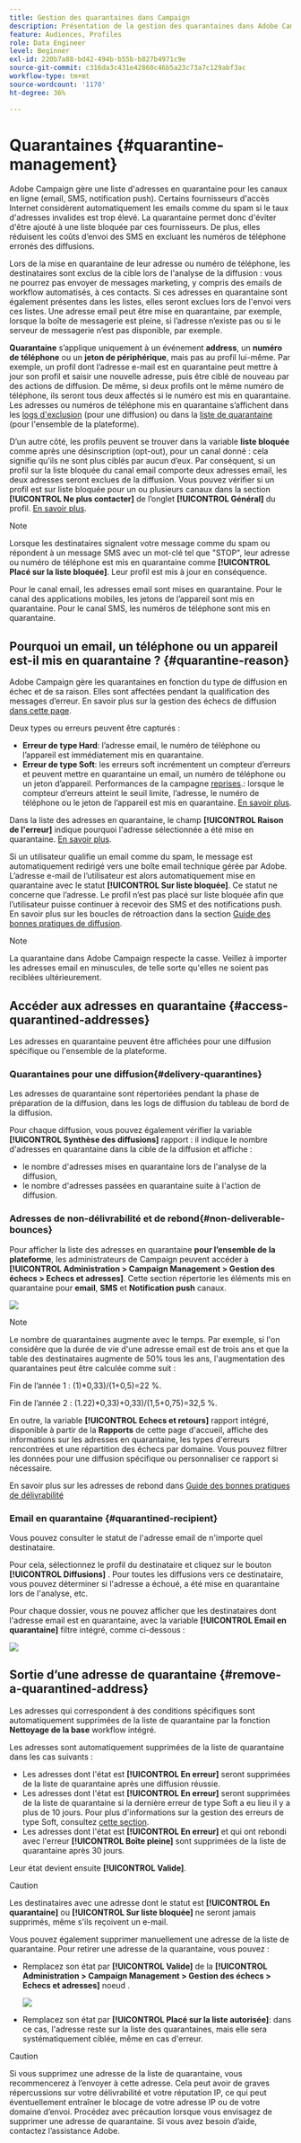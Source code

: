 ```yaml
---
title: Gestion des quarantaines dans Campaign
description: Présentation de la gestion des quarantaines dans Adobe Campaign
feature: Audiences, Profiles
role: Data Engineer
level: Beginner
exl-id: 220b7a88-bd42-494b-b55b-b827b4971c9e
source-git-commit: c316da3c431e42860c46b5a23c73a7c129abf3ac
workflow-type: tm+mt
source-wordcount: '1170'
ht-degree: 36%

---
```


# Quarantaines {#quarantine-management}

Adobe Campaign gère une liste d&#39;adresses en quarantaine pour les canaux en ligne (email, SMS, notification push). Certains fournisseurs d&#39;accès Internet considèrent automatiquement les emails comme du spam si le taux d&#39;adresses invalides est trop élevé. La quarantaine permet donc d&#39;éviter d&#39;être ajouté à une liste bloquée par ces fournisseurs. De plus, elles réduisent les coûts d’envoi des SMS en excluant les numéros de téléphone erronés des diffusions.

Lors de la mise en quarantaine de leur adresse ou numéro de téléphone, les destinataires sont exclus de la cible lors de l&#39;analyse de la diffusion : vous ne pourrez pas envoyer de messages marketing, y compris des emails de workflow automatisés, à ces contacts. Si ces adresses en quarantaine sont également présentes dans les listes, elles seront exclues lors de l&#39;envoi vers ces listes. Une adresse email peut être mise en quarantaine, par exemple, lorsque la boîte de messagerie est pleine, si l’adresse n’existe pas ou si le serveur de messagerie n’est pas disponible, par exemple.

<!--For more on best practices to secure and optimize your deliveries, refer to [this page](delivery-best-practices.md).-->

**Quarantaine** s’applique uniquement à un événement **address**, un **numéro de téléphone** ou un **jeton de périphérique**, mais pas au profil lui-même. Par exemple, un profil dont l’adresse e-mail est en quarantaine peut mettre à jour son profil et saisir une nouvelle adresse, puis être ciblé de nouveau par des actions de diffusion. De même, si deux profils ont le même numéro de téléphone, ils seront tous deux affectés si le numéro est mis en quarantaine. Les adresses ou numéros de téléphone mis en quarantaine s’affichent dans les [logs d&#39;exclusion](#delivery-quarantines) (pour une diffusion) ou dans la [liste de quarantaine](#non-deliverable-bounces) (pour l&#39;ensemble de la plateforme).

D’un autre côté, les profils peuvent se trouver dans la variable **liste bloquée** comme après une désinscription (opt-out), pour un canal donné : cela signifie qu’ils ne sont plus ciblés par aucun d’eux. Par conséquent, si un profil sur la liste bloquée du canal email comporte deux adresses email, les deux adresses seront exclues de la diffusion. Vous pouvez vérifier si un profil est sur liste bloquée pour un ou plusieurs canaux dans la section **[!UICONTROL Ne plus contacter]** de l’onglet **[!UICONTROL Général]** du profil. [En savoir plus](../audiences/view-profiles.md).

>[!NOTE]
>
>Lorsque les destinataires signalent votre message comme du spam ou répondent à un message SMS avec un mot-clé tel que &quot;STOP&quot;, leur adresse ou numéro de téléphone est mis en quarantaine comme **[!UICONTROL Placé sur la liste bloquée]**. Leur profil est mis à jour en conséquence.
>
> Pour le canal email, les adresses email sont mises en quarantaine. Pour le canal des applications mobiles, les jetons de l’appareil sont mis en quarantaine. Pour le canal SMS, les numéros de téléphone sont mis en quarantaine.

## Pourquoi un email, un téléphone ou un appareil est-il mis en quarantaine ? {#quarantine-reason}

Adobe Campaign gère les quarantaines en fonction du type de diffusion en échec et de sa raison. Elles sont affectées pendant la qualification des messages d’erreur. En savoir plus sur la gestion des échecs de diffusion [dans cette page](delivery-failures.md).

Deux types ou erreurs peuvent être capturés :

* **Erreur de type Hard**: l’adresse email, le numéro de téléphone ou l’appareil est immédiatement mis en quarantaine.
* **Erreur de type Soft**: les erreurs soft incrémentent un compteur d’erreurs et peuvent mettre en quarantaine un email, un numéro de téléphone ou un jeton d’appareil. Performances de la campagne [reprises](delivery-failures.md#retries).: lorsque le compteur d’erreurs atteint le seuil limite, l’adresse, le numéro de téléphone ou le jeton de l’appareil est mis en quarantaine. [En savoir plus](delivery-failures.md#retries).


Dans la liste des adresses en quarantaine, le champ **[!UICONTROL Raison de l&#39;erreur]** indique pourquoi l&#39;adresse sélectionnée a été mise en quarantaine. [En savoir plus](#identifying-quarantined-addresses-for-the-entire-platform).


Si un utilisateur qualifie un email comme du spam, le message est automatiquement redirigé vers une boîte email technique gérée par Adobe. L’adresse e-mail de l’utilisateur est alors automatiquement mise en quarantaine avec le statut **[!UICONTROL Sur liste bloquée]**. Ce statut ne concerne que l’adresse. Le profil n’est pas placé sur liste bloquée afin que l’utilisateur puisse continuer à recevoir des SMS et des notifications push. En savoir plus sur les boucles de rétroaction dans la section [Guide des bonnes pratiques de diffusion](https://experienceleague.adobe.com/docs/deliverability-learn/deliverability-best-practice-guide/transition-process/infrastructure.html?lang=fr#feedback-loops).

>[!NOTE]
>
>La quarantaine dans Adobe Campaign respecte la casse. Veillez à importer les adresses email en minuscules, de telle sorte qu&#39;elles ne soient pas reciblées ultérieurement.

## Accéder aux adresses en quarantaine {#access-quarantined-addresses}

Les adresses en quarantaine peuvent être affichées pour une diffusion spécifique ou l&#39;ensemble de la plateforme.

### Quarantaines pour une diffusion{#delivery-quarantines}

Les adresses de quarantaine sont répertoriées pendant la phase de préparation de la diffusion, dans les logs de diffusion du tableau de bord de la diffusion.

Pour chaque diffusion, vous pouvez également vérifier la variable **[!UICONTROL Synthèse des diffusions]** rapport : il indique le nombre d&#39;adresses en quarantaine dans la cible de la diffusion et affiche :

* le nombre d&#39;adresses mises en quarantaine lors de l&#39;analyse de la diffusion,
* le nombre d&#39;adresses passées en quarantaine suite à l&#39;action de diffusion.

### Adresses de non-délivrabilité et de rebond{#non-deliverable-bounces}

Pour afficher la liste des adresses en quarantaine **pour l’ensemble de la plateforme**, les administrateurs de Campaign peuvent accéder à  **[!UICONTROL Administration > Campaign Management > Gestion des échecs > Echecs et adresses]**. Cette section répertorie les éléments mis en quarantaine pour **email**, **SMS** et **Notification push** canaux.

![](assets/tech-quarantine.png)

>[!NOTE]
>
>Le nombre de quarantaines augmente avec le temps. Par exemple, si l&#39;on considère que la durée de vie d&#39;une adresse email est de trois ans et que la table des destinataires augmente de 50% tous les ans, l&#39;augmentation des quarantaines peut être calculée comme suit :
>
>Fin de l’année 1 : (1)&#42;0,33)/(1+0,5)=22 %.
>
>Fin de l’année 2 : (1.22)&#42;0,33)+0,33)/(1,5+0,75)=32,5 %.

En outre, la variable **[!UICONTROL Echecs et retours]** rapport intégré, disponible à partir de la **Rapports** de cette page d&#39;accueil, affiche des informations sur les adresses en quarantaine, les types d&#39;erreurs rencontrées et une répartition des échecs par domaine. Vous pouvez filtrer les données pour une diffusion spécifique ou personnaliser ce rapport si nécessaire.

En savoir plus sur les adresses de rebond dans [Guide des bonnes pratiques de délivrabilité](https://experienceleague.adobe.com/docs/deliverability-learn/deliverability-best-practice-guide/metrics-for-deliverability/bounces.html?lang=fr)

### Email en quarantaine {#quarantined-recipient}

Vous pouvez consulter le statut de l&#39;adresse email de n&#39;importe quel destinataire.

Pour cela, sélectionnez le profil du destinataire et cliquez sur le bouton **[!UICONTROL Diffusions]** . Pour toutes les diffusions vers ce destinataire, vous pouvez déterminer si l&#39;adresse a échoué, a été mise en quarantaine lors de l&#39;analyse, etc.

Pour chaque dossier, vous ne pouvez afficher que les destinataires dont l&#39;adresse email est en quarantaine, avec la variable **[!UICONTROL Email en quarantaine]** filtre intégré, comme ci-dessous :

![](assets/quarantine-filter.png)


## Sortie dʼune adresse de quarantaine {#remove-a-quarantined-address}

Les adresses qui correspondent à des conditions spécifiques sont automatiquement supprimées de la liste de quarantaine par la fonction **Nettoyage de la base** workflow intégré.

Les adresses sont automatiquement supprimées de la liste de quarantaine dans les cas suivants :

* Les adresses dont l&#39;état est **[!UICONTROL En erreur]** seront supprimées de la liste de quarantaine après une diffusion réussie.
* Les adresses dont l&#39;état est **[!UICONTROL En erreur]** seront supprimées de la liste de quarantaine si la dernière erreur de type Soft a eu lieu il y a plus de 10 jours. Pour plus d&#39;informations sur la gestion des erreurs de type Soft, consultez [cette section](#soft-error-management).
* Les adresses dont l&#39;état est **[!UICONTROL En erreur]** et qui ont rebondi avec l&#39;erreur **[!UICONTROL Boîte pleine]** sont supprimées de la liste de quarantaine après 30 jours.

Leur état devient ensuite **[!UICONTROL Valide]**.

>[!CAUTION]
>
>Les destinataires avec une adresse dont le statut est **[!UICONTROL En quarantaine]** ou **[!UICONTROL Sur liste bloquée]** ne seront jamais supprimés, même s&#39;ils reçoivent un e-mail.

Vous pouvez également supprimer manuellement une adresse de la liste de quarantaine. Pour retirer une adresse de la quarantaine, vous pouvez :

* Remplacez son état par **[!UICONTROL Valide]** de la **[!UICONTROL Administration > Campaign Management > Gestion des échecs > Echecs et adresses]** noeud .

   ![](assets/tech-quarantine-status.png)

* Remplacez son état par **[!UICONTROL Placé sur la liste autorisée]**: dans ce cas, l&#39;adresse reste sur la liste des quarantaines, mais elle sera systématiquement ciblée, même en cas d&#39;erreur.

>[!CAUTION]
>
>Si vous supprimez une adresse de la liste de quarantaine, vous recommencerez à l’envoyer à cette adresse. Cela peut avoir de graves répercussions sur votre délivrabilité et votre réputation IP, ce qui peut éventuellement entraîner le blocage de votre adresse IP ou de votre domaine d’envoi. Procédez avec précaution lorsque vous envisagez de supprimer une adresse de quarantaine. Si vous avez besoin d’aide, contactez l’assistance Adobe.
